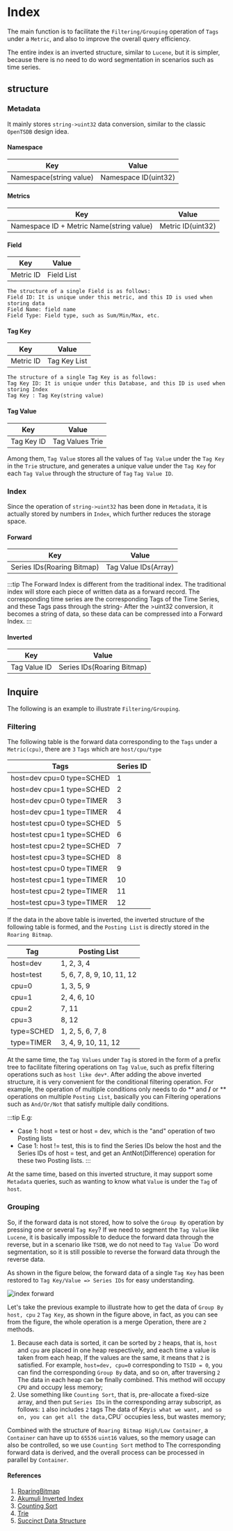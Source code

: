 # Index

The main function is to facilitate the `Filtering/Grouping` operation of `Tags` under a `Metric`, and also to improve the overall query efficiency.

The entire index is an inverted structure, similar to `Lucene`, but it is simpler, because there is no need to do word segmentation in scenarios such as time series.

## structure

### Metadata

It mainly stores `string->uint32` data conversion, similar to the classic `OpenTSDB` design idea.

#### Namespace

| Key | Value |
| ---- | ---- |
| Namespace(string value) | Namespace ID(uint32) |

#### Metrics

| Key | Value |
| ---- | ---- |
| Namespace ID + Metric Name(string value) | Metric ID(uint32) |

#### Field

| Key | Value |
| ---- | ---- |
| Metric ID | Field List |

```yaml:no-line-numbers
The structure of a single Field is as follows:
Field ID: It is unique under this metric, and this ID is used when storing data
Field Name: field name
Field Type: Field type, such as Sum/Min/Max, etc.
````

#### Tag Key

| Key | Value |
| ---- | ---- |
| Metric ID | Tag Key List |

```yaml:no-line-numbers
The structure of a single Tag Key is as follows:
Tag Key ID: It is unique under this Database, and this ID is used when storing Index
Tag Key : Tag Key(string value)
````

#### Tag Value

| Key | Value |
| ---- | ---- |
| Tag Key ID | Tag Values ​​Trie |

Among them, `Tag Value` stores all the values ​​of `Tag Value` under the `Tag Key` in the `Trie` structure, and generates a unique value under the `Tag Key` for each `Tag Value` through the structure of `Tag` `Tag Value ID`.

### Index

Since the operation of `string->uint32` has been done in `Metadata`, it is actually stored by numbers in `Index`, which further reduces the storage space.

#### Forward

| Key | Value |
| ---- | ---- |
| Series IDs(Roaring Bitmap) | Tag Value IDs(Array) |

:::tip
The Forward Index is different from the traditional index. The traditional index will store each piece of written data as a forward record. The corresponding time series are the corresponding Tags of the Time Series, and these Tags pass through the string- After the >uint32 conversion, it becomes a string of data, so these data can be compressed into a Forward Index.
:::

#### Inverted

| Key | Value |
| ---- | ---- |
| Tag Value ID | Series IDs(Roaring Bitmap) |

## Inquire

The following is an example to illustrate `Filtering/Grouping`.

### Filtering

The following table is the forward data corresponding to the `Tags` under a `Metric(cpu)`, there are `3` `Tags` which are `host/cpu/type`

| Tags | Series ID |
| ---- | ---- |
| host=dev cpu=0 type=SCHED | 1 |
| host=dev cpu=1 type=SCHED | 2 |
| host=dev cpu=0 type=TIMER | 3 |
| host=dev cpu=1 type=TIMER | 4 |
| host=test cpu=0 type=SCHED | 5 |
| host=test cpu=1 type=SCHED | 6 |
| host=test cpu=2 type=SCHED | 7 |
| host=test cpu=3 type=SCHED | 8 |
| host=test cpu=0 type=TIMER | 9 |
| host=test cpu=1 type=TIMER | 10 |
| host=test cpu=2 type=TIMER | 11 |
| host=test cpu=3 type=TIMER | 12 |

If the data in the above table is inverted, the inverted structure of the following table is formed, and the `Posting List` is directly stored in the `Roaring Bitmap`.

| Tag | Posting List |
| ---- | ---- |
| host=dev | 1, 2, 3, 4 |
| host=test | 5, 6, 7, 8, 9, 10, 11, 12 |
| cpu=0 | 1, 3, 5, 9 |
| cpu=1 | 2, 4, 6, 10 |
| cpu=2 | 7, 11 |
| cpu=3 | 8, 12 |
| type=SCHED | 1, 2, 5, 6, 7, 8 |
| type=TIMER | 3, 4, 9, 10, 11, 12 |

At the same time, the `Tag Values` under `Tag` is stored in the form of a prefix tree to facilitate filtering operations on `Tag Value`, such as prefix filtering operations such as `host like dev*`. After adding the above inverted structure, it is very convenient for the conditional filtering operation. For example, the operation of multiple conditions only needs to do ** and **/** or ** operations on multiple `Posting List`, basically you can Filtering operations such as `And/Or/Not` that satisfy multiple daily conditions.

:::tip
E.g:
* Case 1: host = test or host = dev, which is the "and" operation of two Posting lists
* Case 1: host != test, this is to find the Series IDs below the host and the Series IDs of host = test, and get an AntNot(Difference) operation for these two Posting lists.
:::

At the same time, based on this inverted structure, it may support some `Metadata` queries, such as wanting to know what `Value` is under the `Tag` of `host`.

### Grouping

So, if the forward data is not stored, how to solve the `Group By` operation by pressing one or several `Tag Key`? If we need to segment the `Tag Value` like `Lucene`, it is basically impossible to deduce the forward data through the reverse, but in a scenario like `TSDB`, we do not need to `Tag Value` `Do word segmentation, so it is still possible to reverse the forward data through the reverse data.

As shown in the figure below, the forward data of a single `Tag Key` has been restored to `Tag Key/Value => Series IDs` for easy understanding.

![index forward](../assets/images/design/forward_grouping.png)

Let's take the previous example to illustrate how to get the data of `Group By host, cpu` `2` `Tag Key`, as shown in the figure above, in fact, as you can see from the figure, the whole operation is a merge Operation, there are `2` methods.
1. Because each data is sorted, it can be sorted by `2` heaps, that is, `host` and `cpu` are placed in one heap respectively, and each time a value is taken from each heap, If the values ​​are the same, it means that `2` is satisfied. For example, `host=dev, cpu=0` corresponding to `TSID = 0`, you can find the corresponding `Group By` data, and so on, after traversing `2` The data in each heap can be finally combined. This method will occupy `CPU` and occupy less memory;
2. Use something like `Counting Sort`, that is, pre-allocate a fixed-size array, and then put `Series IDs` in the corresponding array subscript, as follows: `1` also includes `2` tags The data of Key` is what we want, and so on, you can get all the data, `CPU` occupies less, but wastes memory;

Combined with the structure of `Roaring Bitmap High/Low Container`, a `Container` can have up to `65536` `uint16` values, so the memory usage can also be controlled, so we use `Counting Sort` method to The corresponding forward data is derived, and the overall process can be processed in parallel by `Container`.

#### References
1. [RoaringBitmap](http://roaringbitmap.org/)
2. [Akumuli Inverted Index](https://akumuli.org/akumuli/2017/11/17/indexing/)
3. [Counting Sort](https://en.wikipedia.org/wiki/Counting_sort)
4. [Trie](https://en.wikipedia.org/wiki/Trie)
5. [Succinct Data Structure](https://en.wikipedia.org/wiki/Succinct_data_structure)
